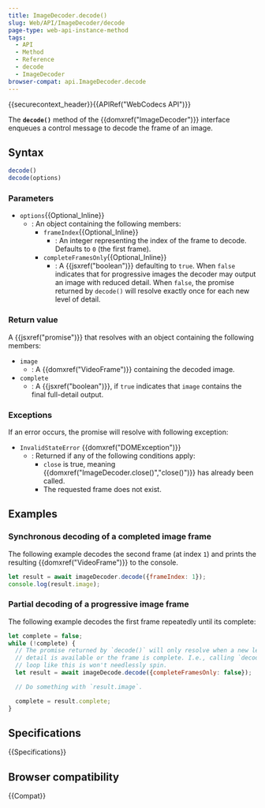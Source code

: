 ```yaml
---
title: ImageDecoder.decode()
slug: Web/API/ImageDecoder/decode
page-type: web-api-instance-method
tags:
  - API
  - Method
  - Reference
  - decode
  - ImageDecoder
browser-compat: api.ImageDecoder.decode
---
```

{{securecontext_header}}{{APIRef("WebCodecs API")}}

The **`decode()`** method of the {{domxref("ImageDecoder")}} interface enqueues a control message to decode the frame of an image.

## Syntax

```js
decode()
decode(options)
```

### Parameters

- `options`{{Optional_Inline}}
  - : An object containing the following members:
    - `frameIndex`{{Optional_Inline}}
      - : An integer representing the index of the frame to decode. Defaults to `0` (the first frame).
    - `completeFramesOnly`{{Optional_Inline}}
      - : A {{jsxref("boolean")}} defaulting to `true`. When `false` indicates that for progressive images the decoder may output an image with reduced detail. When `false`, the promise returned by `decode()` will resolve exactly once for each new level of detail.

### Return value

A {{jsxref("promise")}} that resolves with an object containing the following members:

- `image`
  - : A {{domxref("VideoFrame")}} containing the decoded image.
- `complete`
  - : A {{jsxref("boolean")}}, if `true` indicates that `image` contains the final full-detail output.

### Exceptions

If an error occurs, the promise will resolve with following exception:

- `InvalidStateError` {{domxref("DOMException")}}
  - : Returned if any of the following conditions apply:
    - `close` is true, meaning {{domxref("ImageDecoder.close()","close()")}} has already been called.
    - The requested frame does not exist.

## Examples

### Synchronous decoding of a completed image frame

The following example decodes the second frame (at index `1`) and prints the resulting {{domxref("VideoFrame")}} to the console.

```js
let result = await imageDecoder.decode({frameIndex: 1});
console.log(result.image);
```

### Partial decoding of a progressive image frame

The following example decodes the first frame repeatedly until its complete:

```js
let complete = false;
while (!complete) {
  // The promise returned by `decode()` will only resolve when a new level of
  // detail is available or the frame is complete. I.e., calling `decode()` in a
  // loop like this is won't needlessly spin.
  let result = await imageDecode.decode({completeFramesOnly: false});

  // Do something with `result.image`.

  complete = result.complete;
}
```

## Specifications

{{Specifications}}

## Browser compatibility

{{Compat}}
